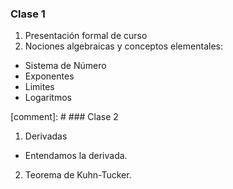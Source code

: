 
### Clase 1
1. Presentación formal de curso
2. Nociones algebraicas y conceptos elementales:
* Sistema de Número
* Exponentes
* Limites
* Logaritmos

[comment]: # ### Clase 2
1. Derivadas
* Entendamos la derivada.
2. Teorema de Kuhn-Tucker.
